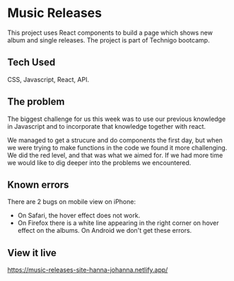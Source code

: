 # Music Releases
This project uses React components to build a page which shows new album and single releases.
The project is part of Technigo bootcamp.

## Tech Used
CSS, Javascript, React, API.

## The problem
The biggest challenge for us this week was to use our previous knowledge in Javascript and to incorporate that knowledge together with react.

We managed to get a strucure and do components the first day, but when we were trying to make functions in the code we found it more challenging. 
We did the red level, and that was what we aimed for.
If we had more time we would like to dig deeper into the problems we encountered.

## Known errors
There are 2 bugs on mobile view on iPhone:
- On Safari, the hover effect does not work.
- On Firefox there is a white line appearing in the right corner on hover effect on the albums.
On Android we don't get these errors.

## View it live
https://music-releases-site-hanna-johanna.netlify.app/